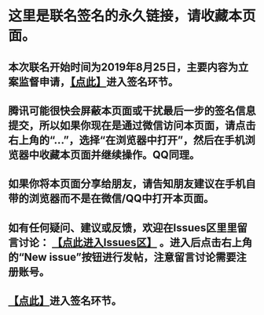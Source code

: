 这里是联名签名的永久链接，请收藏本页面。
====================

本次联名开始时间为2019年8月25日，主要内容为立案监督申请，[【点此】](https://upload1.miwturizudij.xyz/step_intro.html)进入签名环节。
---------------------

腾讯可能很快会屏蔽本页面或干扰最后一步的签名信息提交，所以如果你现在是通过微信访问本页面，请点击右上角的“...”，选择“在浏览器中打开”，然后在手机浏览器中收藏本页面并继续操作。QQ同理。
---------------------

如果你将本页面分享给朋友，请告知朋友建议在手机自带的浏览器而不是在微信/QQ中打开本页面。
---------------------

如有任何疑问、建议或反馈，欢迎在Issues区里里留言讨论： [【点此进入Issues区】](https://github.com/lehui99/tdw/issues) 。进入后点击右上角的“New issue”按钮进行发帖，注意留言讨论需要注册账号。
---------------------

[【点此】](https://upload1.miwturizudij.xyz/step_intro.html)进入签名环节。
---------------------
